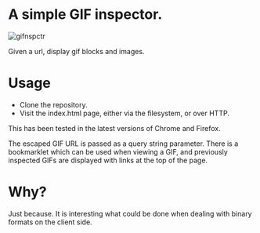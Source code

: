 A simple GIF inspector.
==
![gifnspctr](https://cloud.githubusercontent.com/assets/153540/5738418/d87cd5a6-9be3-11e4-841a-41f6f997a446.png)

Given a url, display gif blocks and images.

Usage
==
* Clone the repository.
* Visit the index.html page, either via the filesystem, or over HTTP.

This has been tested in the latest versions of Chrome and Firefox.

The escaped GIF URL is passed as a query string parameter. There is a bookmarklet which can be used when viewing a GIF, and previously inspected GIFs are displayed with links at the top of the page.

Why?
==

Just because. It is interesting what could be done when dealing with binary formats on the client side.

